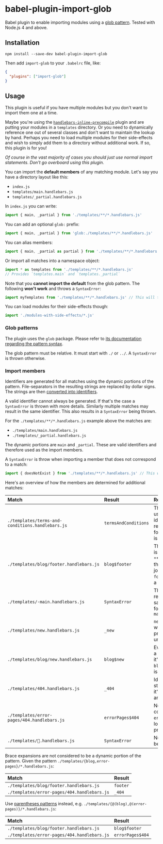 # babel-plugin-import-glob

Babel plugin to enable importing modules using a [glob pattern][patterns].
Tested with Node.js 4 and above.

## Installation

```
npm install --save-dev babel-plugin-import-glob
```

Then add `import-glob` to your `.babelrc` file, like:

```json
{
  "plugins": ["import-glob"]
}
```

## Usage

This plugin is useful if you have multiple modules but you don't want to import
them one at a time.

Maybe you're using the
[`handlebars-inline-precompile`](https://github.com/thejameskyle/babel-plugin-handlebars-inline-precompile)
plugin and are putting your modules in a `templates` directory. Or you need to
dynamically reference one out of several classes and don't want to maintain the
lookup by hand. Perhaps you need to load multiple modules for their side-effects
and wish to simply add them to a directory without additional work. If so, this
plugin is for you!

*Of course in the vast majority of cases you should just use normal import
statements. Don't go overboard using this plugin.*

You can import the **default members** of any matching module. Let's say you
have a directory layout like this:

* `index.js`
* `templates/main.handlebars.js`
* `templates/_partial.handlebars.js`

In `index.js` you can write:

```js
import { main, _partial } from './templates/**/*.handlebars.js'
```

You can add an optional `glob:` prefix:

```js
import { main, _partial } from 'glob:./templates/**/*.handlebars.js'
```

You can alias members:

```js
import { main, _partial as partial } from './templates/**/*.handlebars.js'
```

Or import all matches into a namespace object:

```js
import * as templates from './templates/**/*.handlebars.js'
// Provides `templates.main` and `templates._partial`
```

Note that you **cannot import the default** from the glob pattern. The following
**won't work** and throws a `SyntaxError`:

```js
import myTemplates from './templates/**/*.handlebars.js' // This will throw a SyntaxError
```

You can load modules for their side-effects though:

```js
import './modules-with-side-effects/*.js'
```

### Glob patterns

The plugin uses the `glob` package. Please refer to [its documentation regarding
the pattern syntax](https://www.npmjs.com/package/glob#glob-primer).

The glob pattern must be relative. It must start with `./` or `../`. A
`SyntaxError` is thrown otherwise.

### Import members

Identifiers are generated for all matches using the dynamic portions of the
pattern. File-separators in the resulting strings are replaced by dollar signs.
The strings are then [converted into
identifiers](https://github.com/novemberborn/identifierfy).

A valid identifier cannot always be generated. If that's the case a
`SyntaxError` is thrown with more details. Similarly multiple matches may result
in the same identifier. This also results in a `SyntaxError` being thrown.

For the `./templates/**/*.handlebars.js` example above the matches are:

* `./templates/main.handlebars.js`
* `./templates/_partial.handlebars.js`

The dynamic portions are `main` and `_partial`. These are valid identifiers and
therefore used as the import members.

A `SyntaxError` is throw when importing a member that does not correspond to a
match:

```js
import { doesNotExist } from './templates/**/*.handlebars.js' // This will throw a SyntaxError
```

Here's an overview of how the members are determined for additional matches:

Match|Result|Reason
:---|:---|:---
`./templates/terms-and-conditions.handlebars.js`|`termsAndConditions`|The `-` cannot be used in the identifier so it's removed. The following character is uppercased
`./templates/blog/footer.handlebars.js`|`blog$footer`|The `blog` directory is captured by the `**` expression in the pattern. It is joined with the `footer` name using a dollar sign
`./templates/-main.handlebars.js`|`SyntaxError`|The `-` is removed, resulting in the same identifier as for `main.handlebars.js`
`./templates/new.handlebars.js`|`_new`|`new` is a reserved word so it's prefixed with an underscore
`./templates/blog/new.handlebars.js`|`blog$new`|Even though `new` is a reserved word, it's combined with `blog$` so no prefix is necessary
`./templates/404.handlebars.js`|`_404`|Identifiers can't start with digits so it's prefixed with an underscore
`./templates/error-pages/404.handlebars.js`|`errorPages$404`|Now that `404` is combined with `errorPages$` it no longer needs to be prefixed
`./templates/🙊.handlebars.js`|`SyntaxError`|No identifier can be generated for `🙊`

Brace expansions are not considered to be a dynamic portion of the pattern.
Given the pattern `./templates/{blog,error-pages}/*.handlebars.js`:

Match|Result
:---|:---
`./templates/blog/footer.handlebars.js`|`footer`
`./templates/error-pages/404.handlebars.js`|`_404`

Use [parentheses patterns][patterns] instead, e.g.
`./templates/{@(blog),@(error-pages)}/*.handlebars.js`:

Match|Result
:---|:---
`./templates/blog/footer.handlebars.js`|`blog$footer`
`./templates/error-pages/404.handlebars.js`|`errorPages$404`

[patterns]: https://www.npmjs.com/package/glob#glob-primer
